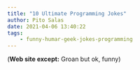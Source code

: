 ```yaml
---
title: "10 Ultimate Programming Jokes"
author: Pito Salas
date: 2021-04-06 13:40:22
tags:
    - funny-humar-geek-jokes-programming
---
```



(**Web site except:** Groan but ok, funny) 
